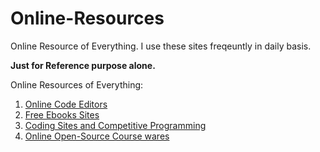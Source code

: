 # Online-Resources
Online Resource of Everything.
I use these sites freqeuntly in daily basis.

**Just for Reference purpose alone.**

Online Resources of Everything:

1. [Online Code Editors](https://github.com/lttesp/Online-Resources/blob/master/code%20editors.md)         
2. [Free Ebooks Sites](https://github.com/lttesp/Online-Resources/blob/master/free%20Ebooks.md)                      
3. [Coding Sites and Competitive Programming](https://github.com/lttesp/Online-Resources/blob/master/coding.sites.md)     
4. [Online Open-Source Course wares ](https://github.com/lttesp/Online-Resources/blob/master/online.free.coursewares.md)    
